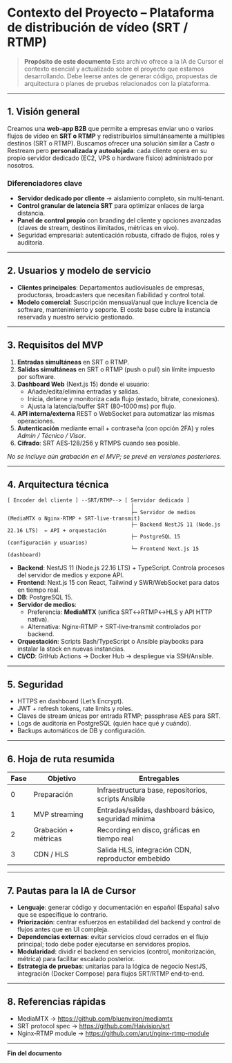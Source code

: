 # Contexto del Proyecto – Plataforma de distribución de vídeo (SRT / RTMP)

> **Propósito de este documento**
> Este archivo ofrece a la IA de Cursor el contexto esencial y actualizado sobre el proyecto que estamos desarrollando. Debe leerse antes de generar código, propuestas de arquitectura o planes de pruebas relacionados con la plataforma.

---

## 1. Visión general

Creamos una **web-app B2B** que permite a empresas enviar uno o varios flujos de vídeo en **SRT o RTMP** y redistribuirlos simultáneamente a múltiples destinos (SRT o RTMP). Buscamos ofrecer una solución similar a Castr o Restream pero **personalizada y autoalojada**: cada cliente opera en su propio servidor dedicado (EC2, VPS o hardware físico) administrado por nosotros.

### Diferenciadores clave
- **Servidor dedicado por cliente** → aislamiento completo, sin multi-tenant.
- **Control granular de latencia SRT** para optimizar enlaces de larga distancia.
- **Panel de control propio** con branding del cliente y opciones avanzadas (claves de stream, destinos ilimitados, métricas en vivo).
- Seguridad empresarial: autenticación robusta, cifrado de flujos, roles y auditoría.

---

## 2. Usuarios y modelo de servicio
- **Clientes principales**: Departamentos audiovisuales de empresas, productoras, broadcasters que necesitan fiabilidad y control total.
- **Modelo comercial**: Suscripción mensual/anual que incluye licencia de software, mantenimiento y soporte. El coste base cubre la instancia reservada y nuestro servicio gestionado.

---

## 3. Requisitos del MVP
1. **Entradas simultáneas** en SRT o RTMP.
2. **Salidas simultáneas** en SRT o RTMP (push o pull) sin límite impuesto por software.
3. **Dashboard Web** (Next.js 15) donde el usuario:
   - Añade/edita/elimina entradas y salidas.
   - Inicia, detiene y monitoriza cada flujo (estado, bitrate, conexiones).
   - Ajusta la latencia/buffer SRT (80–1000 ms) por flujo.
4. **API interna/externa** REST o WebSocket para automatizar las mismas operaciones.
5. **Autenticación** mediante email + contraseña (con opción 2FA) y roles *Admin / Técnico / Visor*.
6. **Cifrado**: SRT AES‑128/256 y RTMPS cuando sea posible.

_No se incluye aún grabación en el MVP; se prevé en versiones posteriores._

---

## 4. Arquitectura técnica
```
[ Encoder del cliente ] --SRT/RTMP--> [ Servidor dedicado ]
                                        │
                                        ├─ Servidor de medios (MediaMTX o Nginx-RTMP + SRT-live-transmit)
                                        ├─ Backend NestJS 11 (Node.js 22.16 LTS)  ← API + orquestación
                                        ├─ PostgreSQL 15 (configuración y usuarios)
                                        └─ Frontend Next.js 15 (dashboard)
```

- **Backend**: NestJS 11 (Node.js 22.16 LTS) + TypeScript. Controla procesos del servidor de medios y expone API.
- **Frontend**: Next.js 15 con React, Tailwind y SWR/WebSocket para datos en tiempo real.
- **DB**: PostgreSQL 15.
- **Servidor de medios**:
  - Preferencia: **MediaMTX** (unifica SRT↔RTMP↔HLS y API HTTP nativa).
  - Alternativa: Nginx‑RTMP + SRT‑live‑transmit controlados por backend.
- **Orquestación**: Scripts Bash/TypeScript o Ansible playbooks para instalar la stack en nuevas instancias.
- **CI/CD**: GitHub Actions → Docker Hub → despliegue vía SSH/Ansible.

---

## 5. Seguridad
- HTTPS en dashboard (Let’s Encrypt).
- JWT + refresh tokens, rate limits y roles.
- Claves de stream únicas por entrada RTMP; passphrase AES para SRT.
- Logs de auditoría en PostgreSQL (quién hace qué y cuándo).
- Backups automáticos de DB y configuración.

---

## 6. Hoja de ruta resumida
| Fase | Objetivo | Entregables |
|------|----------|-------------|
| 0 | Preparación | Infraestructura base, repositorios, scripts Ansible |
| 1 | MVP streaming | Entradas/salidas, dashboard básico, seguridad mínima |
| 2 | Grabación + métricas | Recording en disco, gráficas en tiempo real |
| 3 | CDN / HLS | Salida HLS, integración CDN, reproductor embebido |

---

## 7. Pautas para la IA de Cursor
- **Lenguaje**: generar código y documentación en español (España) salvo que se especifique lo contrario.
- **Priorización**: centrar esfuerzos en estabilidad del backend y control de flujos antes que en UI compleja.
- **Dependencias externas**: evitar servicios cloud cerrados en el flujo principal; todo debe poder ejecutarse en servidores propios.
- **Modularidad**: dividir el backend en servicios (control, monitorización, métrica) para facilitar escalado posterior.
- **Estrategia de pruebas**: unitarias para la lógica de negocio NestJS, integración (Docker Compose) para flujos SRT/RTMP end‑to‑end.

---

## 8. Referencias rápidas
- MediaMTX → <https://github.com/bluenviron/mediamtx>
- SRT protocol spec → <https://github.com/Haivision/srt>
- Nginx‑RTMP module → <https://github.com/arut/nginx-rtmp-module>

---

**Fin del documento**
